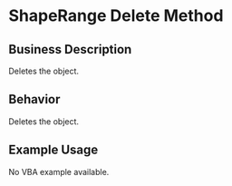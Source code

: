 # ShapeRange Delete Method

## Business Description
Deletes the object.

## Behavior
Deletes the object.

## Example Usage
No VBA example available.